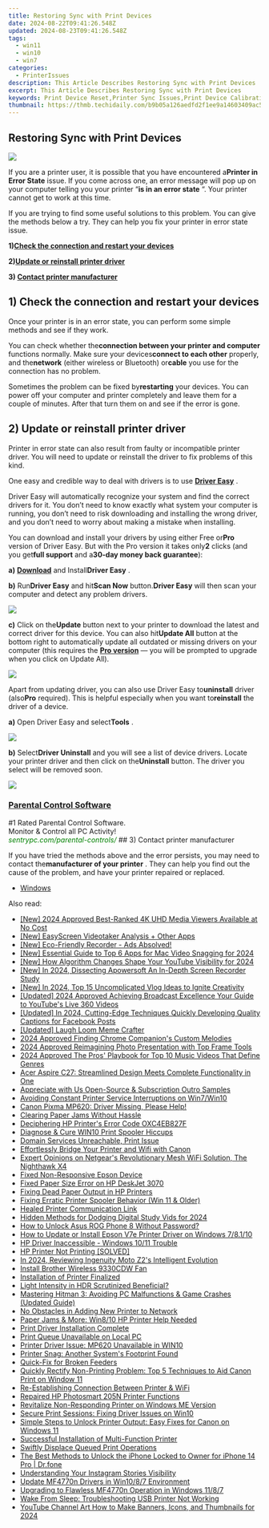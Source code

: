 ```yaml
---
title: Restoring Sync with Print Devices
date: 2024-08-22T09:41:26.548Z
updated: 2024-08-23T09:41:26.548Z
tags:
  - win11
  - win10
  - win7
categories:
  - PrinterIssues
description: This Article Describes Restoring Sync with Print Devices
excerpt: This Article Describes Restoring Sync with Print Devices
keywords: Print Device Reset,Printer Sync Issues,Print Device Calibration,Printer Driver Update,Device Restore Procedures,Print Device Network Sync,Printer Compatibility Troubleshooting
thumbnail: https://thmb.techidaily.com/b9b05a126aedfd2f1ee9a14603409ac5ab4c281ddb514708f183215c5384ae47.jpg
---
```


## Restoring Sync with Print Devices

![](https://images.drivereasy.com/wp-content/uploads/2017/08/img_598821ef4cc14.png)

 If you are a printer user, it is possible that you have encountered a**Printer in Error State** issue. If you come across one, an error message will pop up on your computer telling you your printer “**is in an error state** “. Your printer cannot get to work at this time.

 If you are trying to find some useful solutions to this problem. You can give the methods below a try. They can help you fix your printer in error state issue.

 **1)[Check the connection and restart your devices](#a)**

 **2)[Update or reinstall printer driver](#b)**

 **3) [Contact printer manufacturer](#c)**
  
## 1) Check the connection and restart your devices

 Once your printer is in an error state, you can perform some simple methods and see if they work.

 You can check whether the**connection between your printer and computer** functions normally. Make sure your devices**connect to each other** properly, and the**network** (either wireless or Bluetooth) or**cable** you use for the connection has no problem.

 Sometimes the problem can be fixed by**restarting** your devices. You can power off your computer and printer completely and leave them for a couple of minutes. After that turn them on and see if the error is gone.  
  
## 2) Update or reinstall printer driver

 Printer in error state can also result from faulty or incompatible printer driver. You will need to update or reinstall the driver to fix problems of this kind.

 One easy and credible way to deal with drivers is to use [**Driver Easy**](https://tools.techidaily.com/drivereasy/download/) .

 Driver Easy will automatically recognize your system and find the correct drivers for it. You don’t need to know exactly what system your computer is running, you don’t need to risk downloading and installing the wrong driver, and you don’t need to worry about making a mistake when installing.

 You can download and install your drivers by using either Free or**Pro** version of Driver Easy. But with the Pro version it takes only**2** clicks (and you get**full support** and a**30-day money back guarantee**):

**a)** [**Download**](https://tools.techidaily.com/drivereasy/download/) and Install**Driver Easy** .

**b)**  Run**Driver Easy** and hit**Scan Now** button.**Driver Easy** will then scan your computer and detect any problem drivers.

![](https://images.drivereasy.com/wp-content/uploads/2017/07/img_59682e9883633.png)

**c)** Click on the**Update** button next to your printer to download the latest and correct driver for this device. You can also hit**Update All** button at the bottom right to automatically update all outdated or missing drivers on your computer (this requires the **[Pro version](https://tools.techidaily.com/drivereasy/download/)**  — you will be prompted to upgrade when you click on Update All).

![](https://images.drivereasy.com/wp-content/uploads/2017/08/img_598805259801c.jpg)

 Apart from updating driver, you can also use Driver Easy to**uninstall** driver (also**Pro** required). This is helpful especially when you want to**reinstall** the driver of a device.

**a)** Open Driver Easy and select**Tools** .

![](https://images.drivereasy.com/wp-content/uploads/2017/08/img_5988077cb6a13.png)

**b)**  Select**Driver Uninstall** and you will see a list of device drivers. Locate your printer driver and then click on the**Uninstall** button. The driver you select will be removed soon.

![](https://images.drivereasy.com/wp-content/uploads/2017/08/img_598815eadf4ef.jpg)
  
<!-- affiliate ads begin -->
<h3 id="200610"><a href="https://sentrypc.7eer.net/c/5597632/200610/3022">Parental Control Software</a></h3>
<span class="text-ad-content">
	#1 Rated Parental Control Software.<br/>
	Monitor & Control all PC Activity!<br/>
		<cite style="color:green">sentrypc.com/parental-controls/</cite>
	</span><img height="0" width="0" src="https://sentrypc.7eer.net/i/5597632/200610/3022" style="position:absolute;visibility:hidden;" border="0" />
<!-- affiliate ads end -->
## 3) Contact printer manufacturer

 If you have tried the methods above and the error persists, you may need to contact the**manufacturer of your printer** . They can help you find out the cause of the problem, and have your printer repaired or replaced.

* [Windows](https://tools.techidaily.com/drivereasy/download/)

<ins class="adsbygoogle"
     style="display:block"
     data-ad-format="autorelaxed"
     data-ad-client="ca-pub-7571918770474297"
     data-ad-slot="1223367746"></ins>



<ins class="adsbygoogle"
     style="display:block"
     data-ad-client="ca-pub-7571918770474297"
     data-ad-slot="8358498916"
     data-ad-format="auto"
     data-full-width-responsive="true"></ins>





<span class="atpl-alsoreadstyle">Also read:</span>
<div><ul>
<li><a href="https://fox-cloud.techidaily.com/new-2024-approved-best-ranked-4k-uhd-media-viewers-available-at-no-cost/"><u>[New] 2024 Approved  Best-Ranked 4K UHD Media Viewers Available at No Cost</u></a></li>
<li><a href="https://visual-screen-recording.techidaily.com/new-easyscreen-videotaker-analysis-plus-other-apps/"><u>[New] EasyScreen Videotaker Analysis + Other Apps</u></a></li>
<li><a href="https://screen-activity-recording.techidaily.com/1715859720362-new-eco-friendly-recorder-ads-absolved/"><u>[New] Eco-Friendly Recorder - Ads Absolved!</u></a></li>
<li><a href="https://screen-mirroring-recording.techidaily.com/new-essential-guide-to-top-6-apps-for-mac-video-snagging-for-2024/"><u>[New] Essential Guide to Top 6 Apps for Mac Video Snagging for 2024</u></a></li>
<li><a href="https://youtube-data.techidaily.com/ow-algorithm-changes-shape-your-youtube-visibility-for-2024/"><u>[New] How Algorithm Changes Shape Your YouTube Visibility for 2024</u></a></li>
<li><a href="https://video-capture.techidaily.com/new-in-2024-dissecting-apowersoft-an-in-depth-screen-recorder-study/"><u>[New] In 2024, Dissecting Apowersoft  An In-Depth Screen Recorder Study</u></a></li>
<li><a href="https://fox-hovers.techidaily.com/new-in-2024-top-15-uncomplicated-vlog-ideas-to-ignite-creativity/"><u>[New] In 2024, Top 15 Uncomplicated Vlog Ideas to Ignite Creativity</u></a></li>
<li><a href="https://facebook-video-share.techidaily.com/updated-2024-approved-achieving-broadcast-excellence-your-guide-to-youtubes-live-360-videos/"><u>[Updated] 2024 Approved  Achieving Broadcast Excellence  Your Guide to YouTube's Live 360 Videos</u></a></li>
<li><a href="https://facebook-video-content.techidaily.com/updated-in-2024-cutting-edge-techniques-quickly-developing-quality-captions-for-facebook-posts/"><u>[Updated] In 2024, Cutting-Edge Techniques  Quickly Developing Quality Captions for Facebook Posts</u></a></li>
<li><a href="https://extra-approaches.techidaily.com/updated-laugh-loom-meme-crafter/"><u>[Updated] Laugh Loom  Meme Crafter</u></a></li>
<li><a href="https://some-knowledge.techidaily.com/2024-approved-finding-chrome-companions-custom-melodies/"><u>2024 Approved  Finding Chrome Companion's Custom Melodies</u></a></li>
<li><a href="https://article-posts.techidaily.com/2024-approved-reimagining-photo-presentation-with-top-frame-tools/"><u>2024 Approved  Reimagining Photo Presentation with Top Frame Tools</u></a></li>
<li><a href="https://youtube-help.techidaily.com/2024-approved-the-pros-playbook-for-top-10-music-videos-that-define-genres/"><u>2024 Approved  The Pros' Playbook for Top 10 Music Videos That Define Genres</u></a></li>
<li><a href="https://buynow-help.techidaily.com/acer-aspire-c27-streamlined-design-meets-complete-functionality-in-one/"><u>Acer Aspire C27: Streamlined Design Meets Complete Functionality in One</u></a></li>
<li><a href="https://fox-hovers.techidaily.com/appreciate-with-us-open-source-and-subscription-outro-samples/"><u>Appreciate with Us  Open-Source & Subscription Outro Samples</u></a></li>
<li><a href="https://printer-issues.techidaily.com/avoiding-constant-printer-service-interruptions-on-win7win10/"><u>Avoiding Constant Printer Service Interruptions on Win7/Win10</u></a></li>
<li><a href="https://printer-issues.techidaily.com/1719573835599-canon-pixma-mp620-driver-missing-please-help/"><u>Canon Pixma MP620: Driver Missing, Please Help!</u></a></li>
<li><a href="https://printer-issues.techidaily.com/clearing-paper-jams-without-hassle/"><u>Clearing Paper Jams Without Hassle</u></a></li>
<li><a href="https://printer-issues.techidaily.com/deciphering-hp-printers-error-code-oxc4eb827f/"><u>Deciphering HP Printer's Error Code OXC4EB827F</u></a></li>
<li><a href="https://printer-issues.techidaily.com/diagnose-and-cure-win10-print-spooler-hiccups/"><u>Diagnose & Cure WIN10 Print Spooler Hiccups</u></a></li>
<li><a href="https://printer-issues.techidaily.com/domain-services-unreachable-print-issue/"><u>Domain Services Unreachable, Print Issue</u></a></li>
<li><a href="https://printer-issues.techidaily.com/effortlessly-bridge-your-printer-and-wifi-with-canon/"><u>Effortlessly Bridge Your Printer and Wifi with Canon</u></a></li>
<li><a href="https://buynow-help.techidaily.com/expert-opinions-on-netgears-revolutionary-mesh-wifi-solution-the-nighthawk-x4/"><u>Expert Opinions on Netgear's Revolutionary Mesh WiFi Solution, The Nighthawk X4</u></a></li>
<li><a href="https://printer-issues.techidaily.com/fixed-non-responsive-epson-device/"><u>Fixed Non-Responsive Epson Device</u></a></li>
<li><a href="https://printer-issues.techidaily.com/fixed-paper-size-error-on-hp-deskjet-3070/"><u>Fixed Paper Size Error on HP DeskJet 3070</u></a></li>
<li><a href="https://printer-issues.techidaily.com/fixing-dead-paper-output-in-hp-printers/"><u>Fixing Dead Paper Output in HP Printers</u></a></li>
<li><a href="https://printer-issues.techidaily.com/fixing-erratic-printer-spooler-behavior-win-11-and-older/"><u>Fixing Erratic Printer Spooler Behavior (Win 11 & Older)</u></a></li>
<li><a href="https://printer-issues.techidaily.com/healed-printer-communication-link/"><u>Healed Printer Communication Link</u></a></li>
<li><a href="https://vp-tips.techidaily.com/hidden-methods-for-dodging-digital-study-vids-for-2024/"><u>Hidden Methods for Dodging Digital Study Vids for 2024</u></a></li>
<li><a href="https://review-topics.techidaily.com/how-to-unlock-asus-rog-phone-8-without-password-by-drfone-android-unlock-android-unlock/"><u>How to Unlock Asus ROG Phone 8 Without Password?</u></a></li>
<li><a href="https://driver-download.techidaily.com/how-to-update-or-install-epson-v7e-printer-driver-on-windows-78110/"><u>How to Update or Install Epson V7e Printer Driver on Windows 7/8.1/10</u></a></li>
<li><a href="https://printer-issues.techidaily.com/hp-driver-inaccessible-windows-1011-trouble/"><u>HP Driver Inaccessible - Windows 10/11 Trouble</u></a></li>
<li><a href="https://printer-issues.techidaily.com/hp-printer-not-printing-solved/"><u>HP Printer Not Printing [SOLVED]</u></a></li>
<li><a href="https://extra-approaches.techidaily.com/in-2024-reviewing-ingenuity-moto-z2s-intelligent-evolution/"><u>In 2024, Reviewing Ingenuity  Moto Z2's Intelligent Evolution</u></a></li>
<li><a href="https://printer-issues.techidaily.com/install-brother-wireless-9330cdw-fan/"><u>Install Brother Wireless 9330CDW Fan</u></a></li>
<li><a href="https://printer-issues.techidaily.com/installation-of-printer-finalized/"><u>Installation of Printer Finalized</u></a></li>
<li><a href="https://extra-lessons.techidaily.com/light-intensity-in-hdr-scrutinized-beneficial/"><u>Light Intensity in HDR Scrutinized  Beneficial?</u></a></li>
<li><a href="https://program-issues.techidaily.com/mastering-hitman-3-avoiding-pc-malfunctions-and-game-crashes-updated-guide/"><u>Mastering Hitman 3: Avoiding PC Malfunctions & Game Crashes (Updated Guide)</u></a></li>
<li><a href="https://printer-issues.techidaily.com/no-obstacles-in-adding-new-printer-to-network/"><u>No Obstacles in Adding New Printer to Network</u></a></li>
<li><a href="https://printer-issues.techidaily.com/paper-jams-and-more-win810-hp-printer-help-needed/"><u>Paper Jams & More: Win8/10 HP Printer Help Needed</u></a></li>
<li><a href="https://printer-issues.techidaily.com/print-driver-installation-complete/"><u>Print Driver Installation Complete</u></a></li>
<li><a href="https://printer-issues.techidaily.com/print-queue-unavailable-on-local-pc/"><u>Print Queue Unavailable on Local PC</u></a></li>
<li><a href="https://printer-issues.techidaily.com/printer-driver-issue-mp620-unavailable-in-win10/"><u>Printer Driver Issue: MP620 Unavailable in WIN10</u></a></li>
<li><a href="https://printer-issues.techidaily.com/printer-snag-another-systems-footprint-found/"><u>Printer Snag: Another System's Footprint Found</u></a></li>
<li><a href="https://printer-issues.techidaily.com/quick-fix-for-broken-feeders/"><u>Quick-Fix for Broken Feeders</u></a></li>
<li><a href="https://printer-issues.techidaily.com/quickly-rectify-non-printing-problem-top-5-techniques-to-aid-canon-print-on-window-11/"><u>Quickly Rectify Non-Printing Problem: Top 5 Techniques to Aid Canon Print on Window 11</u></a></li>
<li><a href="https://printer-issues.techidaily.com/re-establishing-connection-between-printer-and-wifi/"><u>Re-Establishing Connection Between Printer & WiFi</u></a></li>
<li><a href="https://printer-issues.techidaily.com/repaired-hp-photosmart-205n-printer-functions/"><u>Repaired HP Photosmart 205N Printer Functions</u></a></li>
<li><a href="https://printer-issues.techidaily.com/revitalize-non-responding-printer-on-windows-me-version/"><u>Revitalize Non-Responding Printer on Windows ME Version</u></a></li>
<li><a href="https://printer-issues.techidaily.com/secure-print-sessions-fixing-driver-issues-on-win10/"><u>Secure Print Sessions: Fixing Driver Issues on Win10</u></a></li>
<li><a href="https://printer-issues.techidaily.com/simple-steps-to-unlock-printer-output-easy-fixes-for-canon-on-windows-11/"><u>Simple Steps to Unlock Printer Output: Easy Fixes for Canon on Windows 11</u></a></li>
<li><a href="https://printer-issues.techidaily.com/successful-installation-of-multi-function-printer/"><u>Successful Installation of Multi-Function Printer</u></a></li>
<li><a href="https://printer-issues.techidaily.com/swiftly-displace-queued-print-operations/"><u>Swiftly Displace Queued Print Operations</u></a></li>
<li><a href="https://iphone-unlock.techidaily.com/the-best-methods-to-unlock-the-iphone-locked-to-owner-for-iphone-14-pro-drfone-by-drfone-ios/"><u>The Best Methods to Unlock the iPhone Locked to Owner for iPhone 14 Pro | Dr.fone</u></a></li>
<li><a href="https://instagram-video-recordings.techidaily.com/understanding-your-instagram-stories-visibility/"><u>Understanding Your Instagram Stories Visibility</u></a></li>
<li><a href="https://printer-issues.techidaily.com/update-mf4770n-drivers-in-win1087-environment/"><u>Update MF4770n Drivers in Win10/8/7 Environment</u></a></li>
<li><a href="https://printer-issues.techidaily.com/upgrading-to-flawless-mf4770n-operation-in-windows-1187/"><u>Upgrading to Flawless MF4770n Operation in Windows 11/8/7</u></a></li>
<li><a href="https://printer-issues.techidaily.com/wake-from-sleep-troubleshooting-usb-printer-not-working/"><u>Wake From Sleep: Troubleshooting USB Printer Not Working</u></a></li>
<li><a href="https://facebook-record-videos.techidaily.com/youtube-channel-art-how-to-make-banners-icons-and-thumbnails-for-2024/"><u>YouTube Channel Art  How to Make Banners, Icons, and Thumbnails for 2024</u></a></li>
</ul></div>
